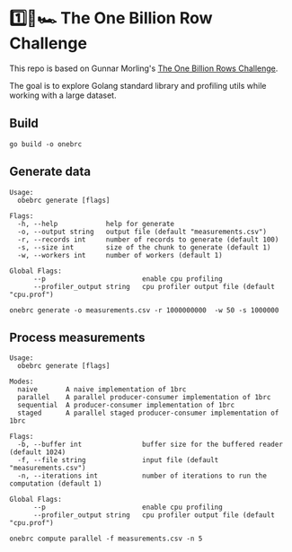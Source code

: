 # 1️⃣🐝🏎️ The One Billion Row Challenge

This repo is based on  Gunnar Morling's [The One Billion Rows Challenge](https://github.com/gunnarmorling/1brc). 

The goal is to explore Golang standard library and profiling utils while working with a large dataset.

## Build
```
go build -o onebrc
```

## Generate data
```
Usage:
  obebrc generate [flags]

Flags:
  -h, --help            help for generate
  -o, --output string   output file (default "measurements.csv")
  -r, --records int     number of records to generate (default 100)
  -s, --size int        size of the chunk to generate (default 1)
  -w, --workers int     number of workers (default 1)

Global Flags:
      --p                        enable cpu profiling
      --profiler_output string   cpu profiler output file (default "cpu.prof")
```

```
onebrc generate -o measurements.csv -r 1000000000  -w 50 -s 1000000
```

## Process measurements
```
Usage:
  obebrc generate [flags]

Modes:
  naive       A naive implementation of 1brc
  parallel    A parallel producer-consumer implementation of 1brc
  sequential  A producer-consumer implementation of 1brc
  staged      A parallel staged producer-consumer implementation of 1brc

Flags:
  -b, --buffer int               buffer size for the buffered reader (default 1024)
  -f, --file string              input file (default "measurements.csv")
  -n, --iterations int           number of iterations to run the computation (default 1)
  
Global Flags:
      --p                        enable cpu profiling
      --profiler_output string   cpu profiler output file (default "cpu.prof")
```

```
onebrc compute parallel -f measurements.csv -n 5
```

